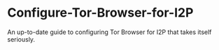 # Configure-Tor-Browser-for-I2P
An up-to-date guide to configuring Tor Browser for I2P that takes itself seriously.
